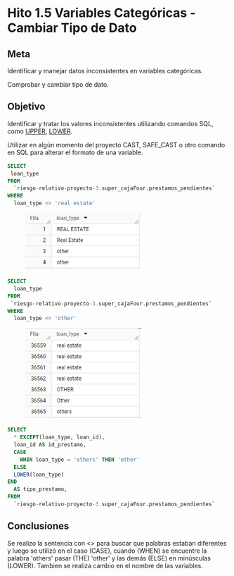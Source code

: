 # Hito 1.5 Variables Categóricas - Cambiar Tipo de Dato

## Meta

Identificar y manejar datos inconsistentes en variables categóricas.

Comprobar y cambiar tipo de dato.

## Objetivo

Identificar y tratar los valores inconsistentes utilizando comandos SQL, como [UPPER](https://cloud.google.com/bigquery/docs/reference/standard-sql/string\_functions#upper), [LOWER](https://cloud.google.com/bigquery/docs/reference/standard-sql/string\_functions#lower).

Utilizar en algún momento del proyecto CAST, SAFE\_CAST o otro comando en SQL para alterar el formato de una variable.



```sql
SELECT
 loan_type
FROM
  `riesgo-relativo-proyecto-3.super_cajaFour.prestamos_pendientes`
WHERE
  loan_type <> 'real estate'
```

<figure><img src="../../.gitbook/assets/image (130).png" alt=""><figcaption></figcaption></figure>

```sql
SELECT
  loan_type
FROM
 `riesgo-relativo-proyecto-3.super_cajaFour.prestamos_pendientes`
WHERE
  loan_type <> 'other'
```

<figure><img src="../../.gitbook/assets/image (107).png" alt=""><figcaption></figcaption></figure>

```sql
SELECT
  * EXCEPT(loan_type, loan_id),
  loan_id AS id_prestamo,
  CASE
    WHEN loan_type = 'others' THEN 'other'
  ELSE
  LOWER(loan_type)
END
  AS tipo_prestamo,
FROM
  `riesgo-relativo-proyecto-3.super_cajaFour.prestamos_pendientes`
```

## Conclusiones

Se realizo la sentencia con <> para buscar que palabras estaban diferentes y luego se utilizó en el caso (CASE), cuando (WHEN) se encuentre la palabra 'others' pasar (THE) 'other' y las demás (ELSE) en minúsculas (LOWER). Tambien se realiza cambio en el nombre de las variables.
